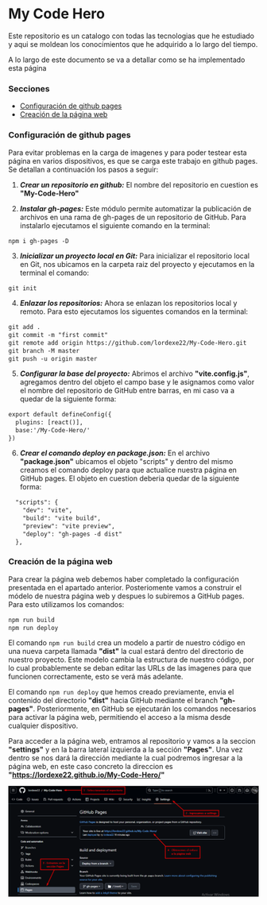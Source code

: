 # My Code Hero
Este repositorio es un catalogo con todas las tecnologias que he estudiado y aqui se moldean los conocimientos que he adquirido a lo largo del tiempo.

A lo largo de este documento se va a detallar como se ha implementado esta página

### Secciones
* <a href="#t1">Configuración de github pages</a>
* <a href="#t2">Creación de la página web</a>

<div id="t1"></div>

### **Configuración de github pages**
Para evitar problemas en la carga de imagenes y para poder testear esta página en varios dispositivos, es que se carga este trabajo en github pages. Se detallan a continuación los pasos a seguir:

1. ***Crear un repositorio en github:*** El nombre del repositorio en cuestion es **"My-Code-Hero"**

2. ***Instalar gh-pages:*** Este módulo permite automatizar la publicación de archivos en una rama de gh-pages de un repositorio de GitHub. Para instalarlo ejecutamos el siguiente comando en la terminal: 
```
npm i gh-pages -D
```

 3. ***Inicializar un proyecto local en Git:*** Para inicializar el repositorio local en Git, nos ubicamos en la carpeta raiz del proyecto y ejecutamos en la terminal el comando:
 ```
 git init
 ```

 4. ***Enlazar los repositorios:*** Ahora se enlazan los repositorios local y remoto. Para esto ejecutamos los siguentes comandos en la terminal:
 ```git
git add .
git commit -m "first commit"
git remote add origin https://github.com/lordexe22/My-Code-Hero.git
git branch -M master
git push -u origin master
 ```

5. ***Configurar la base del proyecto:*** Abrimos el archivo **"vite.config.js"**, agregamos dentro del objeto el campo base y le asignamos como valor el nombre del repositorio de GitHub entre barras, en mi caso va a quedar de la siguiente forma:
```
export default defineConfig({
  plugins: [react()],
  base:'/My-Code-Hero/'
})
```

6. ***Crear el comando deploy en package.json:*** En el archivo **"package.json"** ubicamos el objeto "scripts" y dentro del mismo creamos el comando deploy para que actualice nuestra página en GitHub pages. El objeto en cuestion deberia quedar de la siguiente forma:
```
  "scripts": {
    "dev": "vite",
    "build": "vite build",
    "preview": "vite preview",
    "deploy": "gh-pages -d dist"
  },
  ```

<div id="t2"></div>

### Creación de la página web
Para crear la página web debemos haber completado la configuración presentada en el apartado anterior. Posteriomente vamos a construir el módelo de nuestra página web y despues lo subiremos a GitHub pages. Para esto utilizamos los comandos:
```
npm run build
npm run deploy 
```
El comando `npm run build` crea un modelo a partir de nuestro código en una nueva carpeta llamada **"dist"** la cual estará dentro del directorio de nuestro proyecto. Este modelo cambia la estructura de nuestro código, por lo cual probablemente se deban editar las URLs de las imagenes para que funcionen correctamente, esto se verá más adelante.

El comando `npm run deploy` que hemos creado previamente, envia el contenido del directorio **"dist"** hacia GitHub mediante el branch **"gh-pages"**. Posteriormente, en GitHub se ejecutarán los comandos necesarios para activar la página web, permitiendo el acceso a la misma desde cualquier dispositivo.

Para acceder a la página web, entramos al repositorio y vamos a la seccion **"settings"** y en la barra lateral izquierda a la sección **"Pages"**. Una vez dentro se nos dará la dirección mediante la cual podremos ingresar a la página web, en este caso concreto la direccion es **"https://lordexe22.github.io/My-Code-Hero/"**

![readme-img1.png](./public/readme-img1.png)

